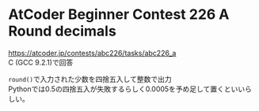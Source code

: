 # AtCoder Beginner Contest 226 A Round decimals  
https://atcoder.jp/contests/abc226/tasks/abc226_a  
C (GCC 9.2.1)で回答  

`round()`で入力された少数を四捨五入して整数で出力  
Pythonでは0.5の四捨五入が失敗するらしく0.0005を予め足して置くといいらしい。
